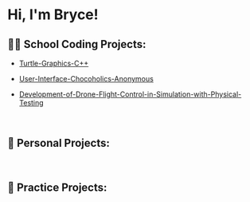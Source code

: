 <h1>Hi, I'm Bryce! </h1>

<h2>👨‍💻 School Coding Projects:</h2>

- [Turtle-Graphics-C++](https://github.com/MrBHerring/Turtle-Graphics-C-Plus-Plus)

- [User-Interface-Chocoholics-Anonymous](https://github.com/MrBHerring/User-Interface-Chocoholics-Anonymous)

- [Development-of-Drone-Flight-Control-in-Simulation-with-Physical-Testing](https://github.com/MrBHerring/Development-of-Drone-Flight-Control-in-Simulation-with-Physical-Testing)

<br>

<h2>📓 Personal Projects:</h2>


<br>
<h2>📒 Practice Projects:</h2>








<!--

<h2>👨‍💻 Coding Projects:</h2>


<h2> Certifications</h2>



<h2>📺 Popular YouTube Videos</h2>




<h2> 🤳 Connect with me:</h2>

[<img align="left" alt="JoshMadakor | YouTube" width="22px" src="https://cdn.jsdelivr.net/npm/simple-icons@v3/icons/youtube.svg" />][youtube]
[<img align="left" alt="JoshMadakor | Twitter" width="22px" src="https://cdn.jsdelivr.net/npm/simple-icons@v3/icons/twitter.svg" />][twitter]
[<img align="left" alt="JoshMadakor | LinkedIn" width="22px" src="https://cdn.jsdelivr.net/npm/simple-icons@v3/icons/linkedin.svg" />][linkedin]
[<img align="left" alt="JoshMadakor | Instagram" width="22px" src="https://cdn.jsdelivr.net/npm/simple-icons@v3/icons/instagram.svg" />][instagram]

[twitter]: https://twitter.com/joshmadakor
[youtube]: https://www.youtube.com/c/joshmadakor
[instagram]: https://www.instagram.com/joshmadakor/
[linkedin]: https://linkedin.com/in/joshmadakor

-->

<!--
**joshmadakor1/joshmadakor1** is a ✨ _special_ ✨ repository because its `README.md` (this file) appears on your GitHub profile.

Here are some ideas to get you started:

- 🔭 I’m currently working on ...
- 🌱 I’m currently learning ...
- 👯 I’m looking to collaborate on ...
- 🤔 I’m looking for help with ...
- 💬 Ask me about ...
- 📫 How to reach me: ...
- 😄 Pronouns: ...
- ⚡ Fun fact: ...
-->
